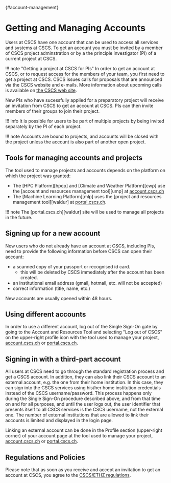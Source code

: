 [](){#account-management}
# Getting and Managing Accounts

Users at CSCS have one account that can be used to access all services and systems at CSCS.
To get an account you must be invited by a member of CSCS project adminstration or by a the principle investigator (PI) of a current project at CSCS.

!!! note "Getting a project at CSCS for PIs"
    In order to get an account at CSCS, or to request access for the members of your team, you first need to get a project at CSCS.
    CSCS issues calls for proposals that are announced via the CSCS website and e-mails.
    More information about upcoming calls is available on [the CSCS web site](https://www.cscs.ch/user-lab/allocation-schemes).

New PIs who have sucessfully applied for a preparatory project will receive an invitation from CSCS to get an account at CSCS.
PIs can then invite members of their groups to join their project.

!!! info
    It is possible for users to be part of multiple projects by being invited separately by the PI of each project.

!!! note
    Accounts are bound to projects, and accounts will be closed with the project unless the account is also part of another open project.

## Tools for managing accounts and projects

The tool used to manage projects and accounts depends on the platform on which the project was granted:

* The [HPC Platform][hpcp] and [Climate and Weather Platform][cwp] use the [account and resources management tool][ump] at [account.cscs.ch](https://account.cscs.ch)
* The [Machine Learning Platform][mlp] uses the [project and resources management tool][waldur] at [portal.cscs.ch](https://portal.cscs.ch).

!!! note
    The [portal.cscs.ch][waldur] site will be used to manage all projects in the future.

## Signing up for a new account

New users who do not already have an account at CSCS, including PIs, need to provide the following information before CSCS can open their account:

* a scanned copy of your passport or recognised id card.
    * this will be deleted by CSCS immediately after the account has been created.
* an institutional email address (gmail, hotmail, etc. will not be accepted)
* correct information (title, name, etc.)

New accounts are usually opened within 48 hours.

## Using different accounts

In order to use a different account, log out of the Single Sign-On gate by going to the Account and Resources Tool and selecting "Log out of CSCS" on the upper-right profile icon with the tool used to manage your project, [account.cscs.ch](https://portal.cscs.ch) or [portal.cscs.ch](https://portal.cscs.ch).

## Signing in with a third-part account

All users at CSCS need to go through the standard registration process and get a CSCS account. In addition, they can also link their CSCS account to an external account, e.g. the one from their home institution.
In this case, they can sign into the CSCS services using his/her home institution credentials instead of the CSCS username/password.
This process happens only during the Single Sign-On procedure described above, and from that time on and for all purposes, and until the user logs out, the user identifier that presents itself to all CSCS services is the CSCS username, not the external one.
The number of external institutions that are allowed to link their accounts is limited and displayed in the login page.

Linking an external account can be done in the Profile section (upper-right corner) of your account page at the tool used to manage your project, [account.cscs.ch](https://portal.cscs.ch) or [portal.cscs.ch](https://portal.cscs.ch).


## Regulations and Policies

Please note that as soon as you receive and accept an invitation to get an account at CSCS, you agree to the [CSCS/ETHZ regulations](https://rechtssammlung.sp.ethz.ch/Dokumente/203.21en.pdf).

